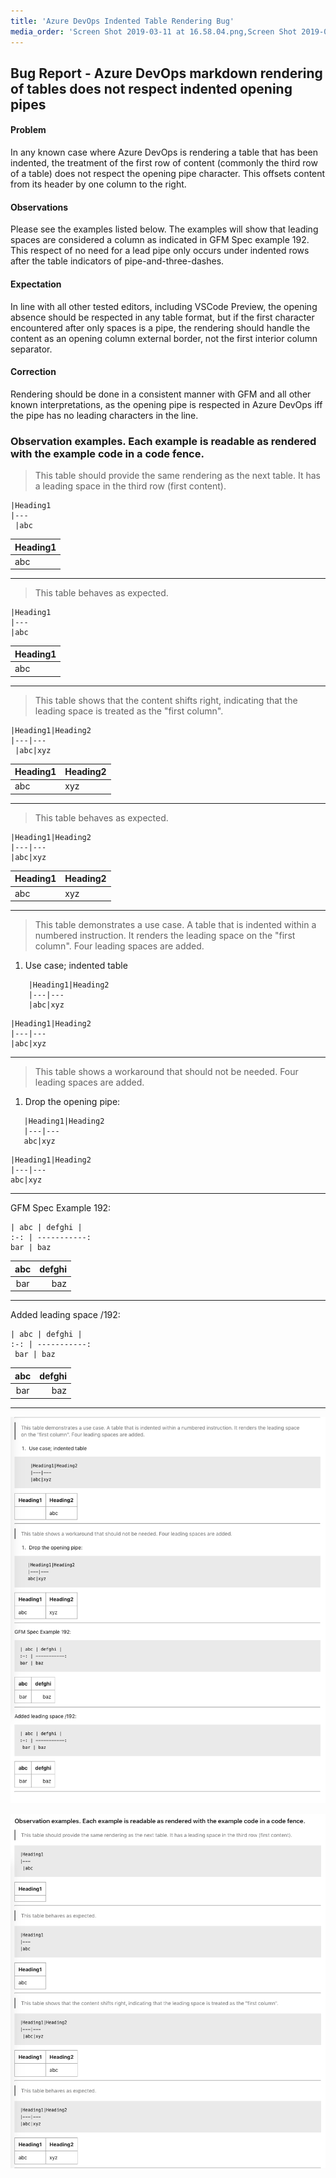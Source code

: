 ```yaml
---
title: 'Azure DevOps Indented Table Rendering Bug'
media_order: 'Screen Shot 2019-03-11 at 16.58.04.png,Screen Shot 2019-03-11 at 16.57.27.png'
---
```


 ## Bug Report - Azure DevOps markdown rendering of tables does not respect indented opening pipes

 #### Problem
 In any known case where Azure DevOps is rendering a table that has been indented, the treatment of the first row of content (commonly the third row of a table) does not respect the opening pipe character. This offsets content from its header by one column to the right.

 #### Observations

 Please see the examples listed below. The examples will show that leading spaces are considered a column as indicated in GFM Spec example 192. This respect of no need for a lead pipe only occurs under indented rows after the table indicators of pipe-and-three-dashes.

 #### Expectation

 In line with all other tested editors, including VSCode Preview, the opening absence should be respected in any table format, but if the first character encountered after only spaces is a pipe, the rendering should handle the content as an opening column external border, not the first interior column separator.

 #### Correction

Rendering should be done in a consistent manner with GFM and all other known interpretations, as the opening pipe is respected in Azure DevOps iff the pipe has no leading characters in the line.



### Observation examples. Each example is readable as rendered with the example code in a code fence.

> This table should provide the same rendering as the next table. It has a leading space in the third row (first content).

```
|Heading1
|---
 |abc
```

|Heading1
|---
 |abc

---

> This table behaves as expected.

```
|Heading1
|---
|abc
```

|Heading1
|---
|abc

---

> This table shows that the content shifts right, indicating that the leading space is treated as the "first column".

```
|Heading1|Heading2
|---|---
 |abc|xyz
```

 |Heading1|Heading2
|---|---
 |abc|xyz

---

> This table behaves as expected.

```
|Heading1|Heading2
|---|---
|abc|xyz
```

|Heading1|Heading2
|---|---
|abc|xyz

---

> This table demonstrates a use case. A table that is indented within a numbered instruction. It renders the leading space on the "first column". Four leading spaces are added.

1. Use case; indented table
```
    |Heading1|Heading2
    |---|---
    |abc|xyz
```

    |Heading1|Heading2
    |---|---
    |abc|xyz

---

> This table shows a workaround that should not be needed. Four leading spaces are added.

1. Drop the opening pipe:
 
 ```
    |Heading1|Heading2
    |---|---
    abc|xyz
```

    |Heading1|Heading2
    |---|---
    abc|xyz

---
GFM Spec Example 192:

```
| abc | defghi |
:-: | -----------:
bar | baz
```

| abc | defghi |
:-: | -----------:
bar | baz

---

Added leading space /192:

```
| abc | defghi |
:-: | -----------:
 bar | baz
```

 | abc | defghi |
:-: | -----------:
 bar | baz

 ---
 

![Azure DevOps render screencap 1](Screen%20Shot%202019-03-11%20at%2016.58.04.png)

![Azure DevOps render screencap 2](Screen%20Shot%202019-03-11%20at%2016.57.27.png)